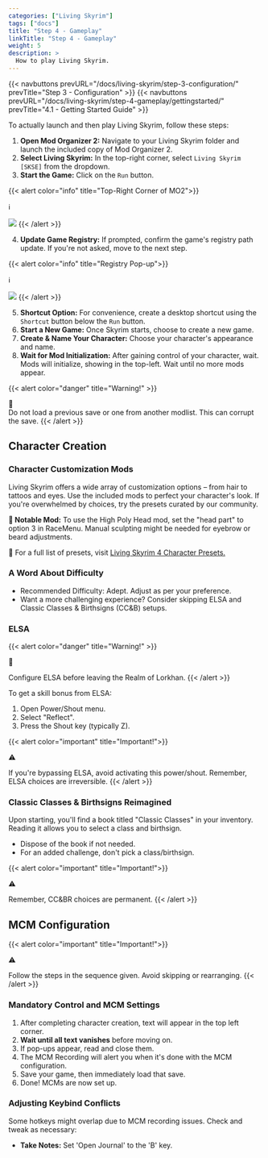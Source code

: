 ```yaml
---
categories: ["Living Skyrim"]
tags: ["docs"] 
title: "Step 4 - Gameplay"
linkTitle: "Step 4 - Gameplay"
weight: 5
description: >
  How to play Living Skyrim.
---
```


{{< navbuttons prevURL="/docs/living-skyrim/step-3-configuration/" prevTitle="Step 3 - Configuration" >}}
{{< navbuttons prevURL="/docs/living-skyrim/step-4-gameplay/gettingstarted/" prevTitle="4.1 - Getting Started Guide" >}}

To actually launch and then play Living Skyrim, follow these steps:

1. **Open Mod Organizer 2:** Navigate to your Living Skyrim folder and launch the included copy of Mod Organizer 2.
2. **Select Living Skyrim:** In the top-right corner, select `Living Skyrim [SKSE]` from the dropdown.
3. **Start the Game:** Click on the `Run` button.

{{< alert color="info" title="Top-Right Corner of MO2">}}
<div class="alert-icon">ℹ️</div>

![](https://i.imgur.com/CP4Ihwg.png)
{{< /alert >}}


4. **Update Game Registry:** If prompted, confirm the game's registry path update. If you're not asked, move to the next step.

{{< alert color="info" title="Registry Pop-up">}}
<div class="alert-icon">ℹ️</div>

![](https://i.imgur.com/LNIgW8o.png)
{{< /alert >}}

5. **Shortcut Option:** For convenience, create a desktop shortcut using the `Shortcut` button below the `Run` button.
6. **Start a New Game:** Once Skyrim starts, choose to create a new game.
7. **Create & Name Your Character:** Choose your character's appearance and name.
8. **Wait for Mod Initialization:** After gaining control of your character, wait. Mods will initialize, showing in the top-left. Wait until no more mods appear.

{{< alert color="danger" title="Warning!" >}}
<div class="alert-icon">🛑</div>
Do not load a previous save or one from another modlist. This can corrupt the save.
{{< /alert >}}

## Character Creation

### Character Customization Mods

Living Skyrim offers a wide array of customization options – from hair to tattoos and eyes. Use the included mods to perfect your character's look. If you're overwhelmed by choices, try the presets curated by our community.

**🔗 Notable Mod:** To use the High Poly Head mod, set the "head part" to option 3 in RaceMenu. Manual sculpting might be needed for eyebrow or beard adjustments.

🔗 For a full list of presets, visit [Living Skyrim 4 Character Presets.](https://www.flickr.com/photos/197704632@N07/sets/72177720306087417/)

### A Word About Difficulty

- Recommended Difficulty: Adept. Adjust as per your preference.
- Want a more challenging experience? Consider skipping ELSA and Classic Classes & Birthsigns (CC&B) setups.

### ELSA

{{< alert color="danger" title="Warning!" >}}
<div class="alert-icon">🛑</div>

Configure ELSA before leaving the Realm of Lorkhan.
{{< /alert >}}

To get a skill bonus from ELSA:

1. Open Power/Shout menu.
2. Select "Reflect".
3. Press the Shout key (typically Z).

{{< alert color="important" title="Important!">}}
<div class="alert-icon">⚠️</div>

If you're bypassing ELSA, avoid activating this power/shout. Remember, ELSA choices are irreversible.
{{< /alert >}}

### Classic Classes & Birthsigns Reimagined
Upon starting, you'll find a book titled "Classic Classes" in your inventory. Reading it allows you to select a class and birthsign.

- Dispose of the book if not needed.
- For an added challenge, don't pick a class/birthsign.

{{< alert color="important" title="Important!">}}
<div class="alert-icon">⚠️</div>

Remember, CC&BR choices are permanent.
{{< /alert >}}

## MCM Configuration

{{< alert color="important" title="Important!">}}
<div class="alert-icon">⚠️</div>

Follow the steps in the sequence given. Avoid skipping or rearranging.
{{< /alert >}}

### Mandatory Control and MCM Settings

1. After completing character creation, text will appear in the top left corner.
2. **Wait until all text vanishes** before moving on.
3. If pop-ups appear, read and close them.
4. The MCM Recording will alert you when it's done with the MCM configuration.
5. Save your game, then immediately load that save.
6. Done! MCMs are now set up.

### Adjusting Keybind Conflicts

Some hotkeys might overlap due to MCM recording issues. Check and tweak as necessary:

- **Take Notes:** Set 'Open Journal' to the 'B' key.